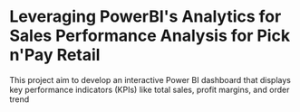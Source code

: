 # Leveraging PowerBI's Analytics for Sales Performance Analysis for Pick n'Pay Retail
This project aim to develop an interactive Power BI dashboard that displays key performance indicators (KPIs) like total sales, profit margins, and order trend
